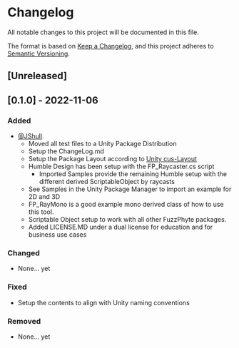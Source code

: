 # Changelog

All notable changes to this project will be documented in this file.

The format is based on [Keep a Changelog](https://keepachangelog.com/en/1.0.0/),
and this project adheres to [Semantic Versioning](https://semver.org/spec/v2.0.0.html).

## [Unreleased]

## [0.1.0] - 2022-11-06

### Added

- [@JShull](https://github.com/jshull).
  - Moved all test files to a Unity Package Distribution
  - Setup the ChangeLog.md
  - Setup the Package Layout according to [Unity cus-Layout](https://docs.unity3d.com/Manual/cus-layout.html)
  - Humble Design has been setup with the FP_Raycaster.cs script
    - Imported Samples provide the remaining Humble setup with the different derived ScriptableObject by raycasts
  - See Samples in the Unity Package Manager to import an example for 2D and 3D
  - FP_RayMono is a good example mono derived class of how to use this tool.
  - Scriptable Object setup to work with all other FuzzPhyte packages.
  - Added LICENSE.MD under a dual license for education and for business use cases

### Changed

- None... yet

### Fixed

- Setup the contents to align with Unity naming conventions

### Removed

- None... yet
